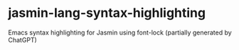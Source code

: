 # jasmin-lang-syntax-highlighting
Emacs syntax highlighting for Jasmin using font-lock (partially generated by ChatGPT) 
